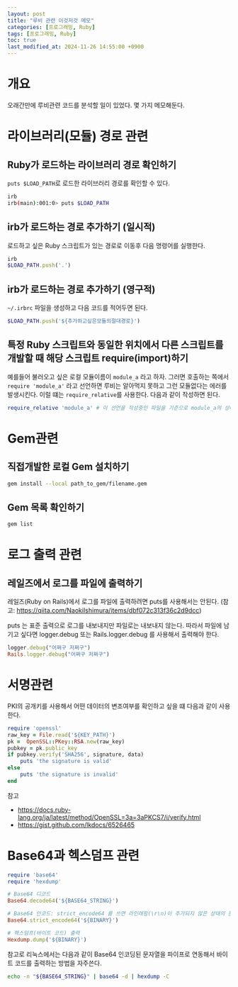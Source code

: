 ```yaml
---
layout: post
title: "루비 관련 이것저것 메모"
categories: [프로그래밍, Ruby]
tags: [프로그래밍, Ruby]
toc: true
last_modified_at: 2024-11-26 14:55:00 +0900
---
```


# 개요
오래간만에 루비관련 코드를 분석할 일이 있었다. 몇 가지 메모해둔다. 


# 라이브러리(모듈) 경로 관련 

## Ruby가 로드하는 라이브러리 경로 확인하기 

`puts $LOAD_PATH`로 로드한 라이브러리 경로를 확인할 수 있다. 

```sh
irb
irb(main):001:0> puts $LOAD_PATH
```

## irb가 로드하는 경로 추가하기 (일시적)
로드하고 싶은 Ruby 스크립트가 있는 경로로 이동후 다음 명령어를 실행한다. 

```rb
irb
$LOAD_PATH.push('.')
```

## irb가 로드하는 경로 추가하기 (영구적)

`~/.irbrc` 파일을 생성하고 다음 코드를 적어두면 된다.

```rb
$LOAD_PATH.push('${추가하고싶은모듈의절대경로}')
```

## 특정 Ruby 스크립트와 동일한 위치에서 다른 스크립트를 개발할 때 해당 스크립트 require(import)하기
예를들어 불러오고 싶은 로컬 모듈이름이 `module_a` 라고 하자. 그러면 호출하는 쪽에서 `require 'module_a'` 라고 선언하면 루비는 알아먹지 못하고 그런 모듈없다는 에러를 발생시킨다. 이럴 떄는 `require_relative`를 사용한다. 다음과 같이 작성하면 된다. 

```rb
require_relative 'module_a' # 이 선언을 작성중인 파일을 기준으로 module_a의 상대경로를 적는다. 동일한 경로라면 이렇게 적으면 된다.
```

# Gem관련
## 직접개발한 로컬 Gem 설치하기 

```sh
gem install --local path_to_gem/filename.gem
```

## Gem 목록 확인하기

```sh
gem list 
```

# 로그 출력 관련
## 레일즈에서 로그를 파일에 출력하기 
레일즈(Ruby on Rails)에서 로그를 파일에 출력하려면 puts를 사용해서는 안된다. (참고: https://qiita.com/NaokiIshimura/items/dbf072c313f36c2d9dcc)

puts 는 표준 출력으로 로그를 내보내지만 파일로는 내보내지 않는다. 따라서 파일에 남기고 싶다면 logger.debug 또는 Rails.logger.debug 를 사용해서 출력해야 한다. 

```rb
logger.debug("어쩌구 저쩌구")
Rails.logger.debug("어쩌구 저쩌구")
```

# 서명관련
PKI의 공개키를 사용해서 어떤 데이터의 변조여부를 확인하고 싶을 떄 다음과 같이 사용한다. 

```rb
require 'openssl'
raw_key = File.read('${KEY_PATH}')
pk =  OpenSSL::PKey::RSA.new(raw_key)
pubkey = pk.public_key
if pubkey.verify('SHA256', signature, data)
    puts 'the signature is valid'
else
    puts 'the signature is invalid'
end
```

참고 
- https://docs.ruby-lang.org/ja/latest/method/OpenSSL=3a=3aPKCS7/i/verify.html
- https://gist.github.com/lkdocs/6526465


# Base64과 헥스덤프 관련

```rb
require 'base64'
require 'hexdump'

# Base64 디코드
Base64.decode64('${BASE64_STRING}')

# Base64 인코드: strict_encode64 를 쓰면 라인래핑(\r\n)이 추가되지 않은 상태의 문자열을 얻을 수 있다. 
Base64.strict_encode64('${BINARY}')

# 헥스덤프(바이트 코드) 출력 
Hexdump.dump('${BINARY}')
```

참고로 리눅스에서는 다음과 같이 Base64 인코딩된 문자열을 파이프로 연동해서 바이트 코드를 출력하는 방법을 자주쓴다. 

```sh
echo -n "${BASE64_STRING}" | base64 -d | hexdump -C
```